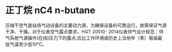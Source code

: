 # 正丁烷 nC4 n-butane
压缩干空气是站场气动设备的主要动力源，为确保设备的可靠运行，故需保证气源干净、干燥。对于仪表空气露点要求，HGT 20510- 2014仪表供气设计规范：供气系统气源操作(在线)压力下的露点,应比工作环境或历史上当地年（季）极端最低气温至少低10°C。

